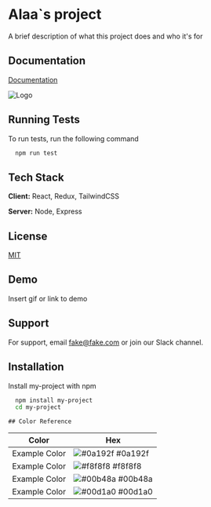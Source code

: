 
# Alaa`s project

A brief description of what this project does and who it's for


## Documentation

[Documentation](https://linktodocumentation)


![Logo](https://dev-to-uploads.s3.amazonaws.com/uploads/articles/th5xamgrr6se0x5ro4g6.png)


## Running Tests

To run tests, run the following command

```bash
  npm run test
```


## Tech Stack

**Client:** React, Redux, TailwindCSS

**Server:** Node, Express


## License

[MIT](https://choosealicense.com/licenses/mit/)


## Demo

Insert gif or link to demo


## Support

For support, email fake@fake.com or join our Slack channel.


## Installation

Install my-project with npm

```bash
  npm install my-project
  cd my-project
```
    ## Color Reference

| Color             | Hex                                                                |
| ----------------- | ------------------------------------------------------------------ |
| Example Color | ![#0a192f](https://via.placeholder.com/10/0a192f?text=+) #0a192f |
| Example Color | ![#f8f8f8](https://via.placeholder.com/10/f8f8f8?text=+) #f8f8f8 |
| Example Color | ![#00b48a](https://via.placeholder.com/10/00b48a?text=+) #00b48a |
| Example Color | ![#00d1a0](https://via.placeholder.com/10/00b48a?text=+) #00d1a0 |

